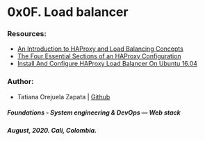 # 0x0F. Load balancer

### Resources:
* [An Introduction to HAProxy and Load Balancing Concepts](https://www.digitalocean.com/community/tutorials/an-introduction-to-haproxy-and-load-balancing-concepts)
* [The Four Essential Sections of an HAProxy Configuration](https://www.haproxy.com/blog/the-four-essential-sections-of-an-haproxy-configuration/)
* [Install And Configure HAProxy Load Balancer On Ubuntu 16.04](https://devops.ionos.com/tutorials/install-and-configure-haproxy-load-balancer-on-ubuntu-1604/)

### Author:
* Tatiana Orejuela Zapata | [Github](https://github.com/tatsOre)

##### Foundations - System engineering & DevOps ― Web stack
##### August, 2020. Cali, Colombia.